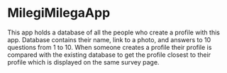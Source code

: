 # MilegiMilegaApp
This app holds a database of all the people who create a profile with this app. Database contains their name, link to a photo, and answers to 10 questions from 1 to 10. When someone creates a profile their profile is compared with the existing database to get the profile closest to their profile which is displayed on the same survey page. 

